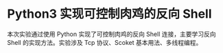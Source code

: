 # Python3 实现可控制肉鸡的反向 Shell

本次实验通过使用 Python 实现了可控制肉鸡的反向 Shell 连接，主要学习反向 Shell 的实现方法。实验涉及 Tcp 协议、Scoket 基本用法、多线程编程。
